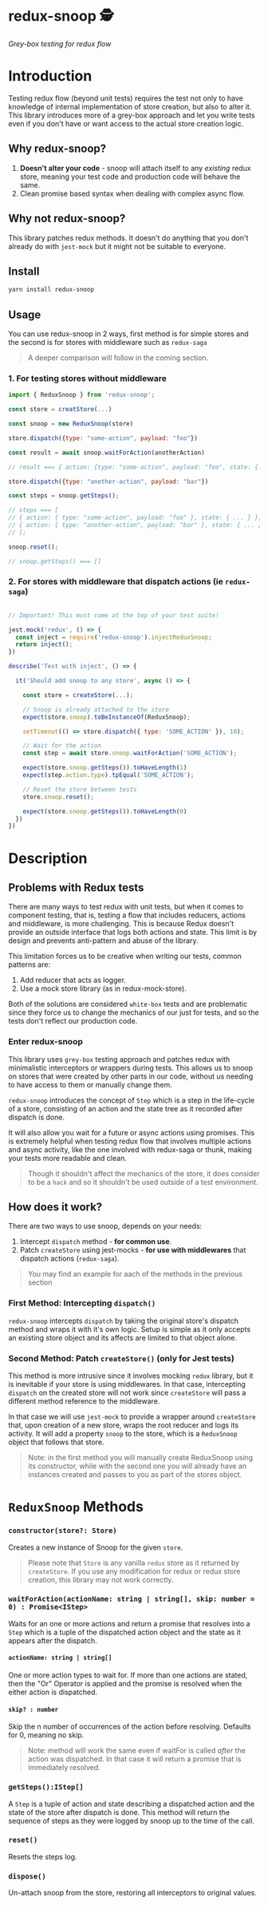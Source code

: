 # redux-snoop 🕵️

_Grey-box testing for redux flow_ 

# Introduction

Testing redux flow (beyond unit tests) requires the test not only to have knowledge of internal implementation of store creation, but also to alter it. This library introduces more of a grey-box approach and let you write tests even if you don't have or want access to the actual store creation logic. 

## Why redux-snoop?

1. **Doesn't alter your code** - snoop will attach itself to any *existing* redux store, meaning your test code and production code will behave the same.
2. Clean promise based syntax when dealing with complex async flow. 

## Why not redux-snoop?
This library patches redux methods. It doesn't do anything that you don't already do with `jest-mock` but it might not be suitable to everyone. 

## Install
```bash
yarn install redux-snoop
```

## Usage

You can use redux-snoop in 2 ways, first method is for simple stores and the second is for stores with middleware such as `redux-saga`

> A deeper comparison will follow in the coming section. 



### 1. For testing stores without middleware
```js
import { ReduxSnoop } from 'redux-snoop';

const store = creatStore(...)

const snoop = new ReduxSnoop(store)

store.dispatch({type: "some-action", payload: "foo"})

const result = await snoop.waitForAction(anotherAction)

// result === { action: {type: "some-action", payload: "foo", state: {...} }

store.dispatch({type: "another-action", payload: "bar"})

const steps = snoop.getSteps();

// steps === [
// { action: { type: "some-action", payload: "foo" }, state: { ... } },
// { action: { type: "another-action", payload: "bar" }, state: { ... } }
// ];

snoop.reset();

// snoop.getSteps() === []

```

### 2. For stores with middleware that dispatch actions (ie `redux-saga`)

```js

// Important! This must come at the top of your test suite!

jest.mock('redux', () => {
  const inject = require('redux-snoop').injectReduxSnoop;
  return inject();
})

describe('Test with inject', () => {

  it('Should add snoop to any store', async () => {

    const store = createStore(...);

    // Snoop is already attached to the store
    expect(store.snoop).toBeInstanceOf(ReduxSnoop);

    setTimeout(() => store.dispatch({ type: 'SOME_ACTION' }), 10);

    // Wait for the action
    const step = await store.snoop.waitForAction('SOME_ACTION');

    expect(store.snoop.getSteps()).toHaveLength(1)
    expect(step.action.type).tpEqual('SOME_ACTION');

    // Reset the store between tests
    store.snoop.reset();

    expect(store.snoop.getSteps()).toHaveLength(0)
  })
})
```

# Description

## Problems with Redux tests
There are many ways to test redux with unit tests, but when it comes to component testing, that is, testing a flow that includes reducers, actions and middleware, is more challenging. This is because Redux doesn't provide an outside interface that logs both actions and state. This limit is by design and prevents anti-pattern and abuse of the library. 

This limitation forces us to be creative when writing our tests, common patterns are: 

1. Add reducer that acts as logger.
2. Use a mock store library (as in redux-mock-store).

Both of the solutions are considered `white-box` tests and are problematic since they force us to change the mechanics of our just for tests, and so the tests don't reflect our production code. 

### Enter redux-snoop
This library uses `grey-box` testing approach and patches redux with minimalistic interceptors or wrappers during tests. This allows us to snoop on stores that were created by other parts in our code, without us needing to have access to them or manually change them. 

`redux-snoop` introduces the concept of `Step` which is a step in the life-cycle of a store, consisting of an action and the state tree as it recorded after dispatch is done. 

It will also allow you wait for a future or async actions using promises. This is extremely helpful when testing redux flow that involves multiple actions and async activity, like the one involved with redux-saga or thunk, making your tests more readable and clean. 

>Though it shouldn't affect the mechanics of the store, it does consider to be a `hack` and so it shouldn't be used outside of a test environment.

## How does it work?

There are two ways to use snoop, depends on your needs: 

1. Intercept `dispatch` method - **for common use**.
2. Patch `createStore` using jest-mocks - **for use with middlewares** that dispatch actions (`redux-saga`).
   
> You may find an example for aach of the methods in the previous section
> 
### First Method: Intercepting `dispatch()`
`redux-snoop` intercepts `dispatch` by taking the original store's dispatch method and wraps it with it's own logic. Setup is simple as it only accepts an existing store object and its affects are limited to that object alone. 

### Second Method: Patch `createStore()` (only for Jest tests)
This method is more intrusive since it involves mocking `redux` library, but it is inevitable if your store is using middlewares. In that case, intercepting `dispatch` on the created store will not work since `createStore` will pass a different method reference to the middleware. 

In that case we will use `jest-mock` to provide a wrapper around `createStore` that, upon creation of a new store, wraps the root reducer and logs its activity. It will add a property `snoop` to the store, which is a `ReduxSnoop` object that follows that store. 

> Note: in the first method you will manually create ReduxSnoop using its constructor, while with the second one you will already have an instances created and passes to you as part of the stores object. 

# `ReduxSnoop` Methods

### `constructor(store?: Store) `

Creates a new instance of Snoop for the given `store`. 
> Please note that `Store` is any vanilla `redux` store as it returned by `createStore`. If you use any modification for redux or redux store creation, this library may not work correctly.

### `waitForAction(actionName: string | string[], skip: number = 0) : Promise<IStep>`

Waits for an one or more actions and return a promise that resolves into a `Step` which is a tuple of the dispatched action object and the state as it appears after the dispatch.

#### `actionName: string | string[]`

One or more action types to wait for. If more than one actions are stated, then the "Or" Operator is applied and the promise is resolved when the either action is dispatched. 

#### `skip? : number`
Skip the n number of occurrences of the action before resolving. Defaults for 0, meaning no skip. 

> Note: method will work the same even if waitFor is called *after* the action was dispatched. In that case it will return a promise that is immediately resolved. 

### `getSteps():IStep[]`

A `Step` is a tuple of action and state describing a dispatched action and the state of the store after dispatch is done. This method will return the sequence of steps as they were logged by snoop up to the time of the call. 

### `reset()`

Resets the steps log. 

### `dispose()`

Un-attach snoop from the store, restoring all interceptors to original values. 
